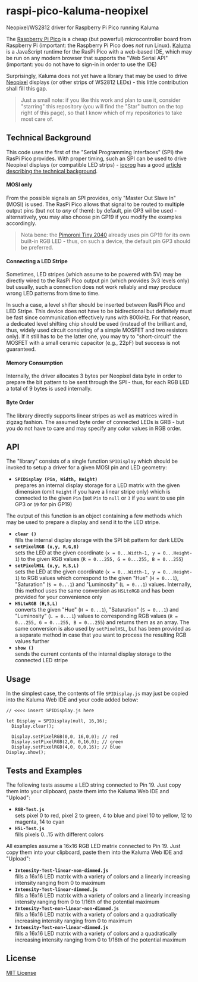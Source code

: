 # raspi-pico-kaluma-neopixel #

Neopixel/WS2812 driver for Raspberry Pi Pico running Kaluma

The [Raspberry Pi Pico](https://www.raspberrypi.com/products/raspberry-pi-pico/) is a cheap (but powerful) microcontroller board from Raspberry Pi (important: the Raspberry Pi Pico does _not_ run Linux). [Kaluma](https://kaluma.io/) is a JavaScript runtime for the RasPi Pico with a web-based IDE, which may be run on any modern browser that supports the "Web Serial API" (important: you do not have to sign-in in order to use the IDE)

Surprisingly, Kaluma does not yet have a library that may be used to drive [Neopixel](https://learn.adafruit.com/adafruit-neopixel-uberguide/the-magic-of-neopixels) displays (or other strips of WS2812 LEDs) - this little contribution shall fill this gap.

> Just a small note: if you like this work and plan to use it, consider "starring" this repository (you will find the "Star" button on the top right of this page), so that I know which of my repositories to take most care of.

## Technical Background ##

This code uses the first of the "Serial Programming Interfaces" (SPI) the RasPi Pico provides. With proper timing, such an SPI can be used to drive Neopixel displays (or compatible LED strips) - [ioprog](https://ioprog.com/) has a good [article describing the technical background](https://ioprog.com/2016/04/09/stm32f042-driving-a-ws2812b-using-spi/).

#### MOSI only ####

From the possible signals an SPI provides, only "Master Out Slave In" (MOSI) is used. The RasPi Pico allows that signal to be routed to multiple output pins (but not to _any_ of them): by default, pin GP3 wil be used - alternatively, you may also choose pin GP19 if you modify the examples accordingly.

> Nota bene: the [Pimoroni Tiny 2040](https://shop.pimoroni.com/products/tiny-2040) already uses pin GP19 for its own built-in RGB LED - thus, on such a device, the default pin GP3 should be preferred.

#### Connecting a LED Stripe ####

Sometimes, LED stripes (which assume to be powered with 5V) may be directly wired to the RasPi Pico output pin (which provides 3v3 levels only) but usually, such a connection does not work reliably and may produce wrong LED patterns from time to time.

In such a case, a level shifter should be inserted between RasPi Pico and LED Stripe. This device does not have to be bidirectional but definitely must be fast since communication effectively runs with 800kHz. For that reason, a dedicated level shifting chip should be used (instead of the brilliant and, thus, widely used circuit consisting of a simple MOSFET and two resistors only). If it still has to be the latter one, you may try to "short-circuit" the MOSFET with a small ceramic capacitor (e.g., 22pF) but success is not guaranteed.

#### Memory Consumption ####

Internally, the driver allocates 3 bytes per Neopixel data byte in order to prepare the bit pattern to be sent through the SPI - thus, for each RGB LED a total of 9 bytes is used internally.

#### Byte Order ####

The library directly supports linear stripes as well as matrices wired in zigzag fashion. The assumed byte order of connected LEDs is GRB - but you do not have to care and may specify any color values in RGB order.

## API ##

The "library" consists of a single function `SPIDisplay` which should be invoked to setup a driver for a given MOSI pin and LED geometry: 

* **`SPIDisplay (Pin, Width, Height)`**<br>prepares an internal display storage for a LED matrix with the given dimension (omit `Height` if you have a linear stripe only) which is connected to the given `Pin` (set `Pin` to `null` or `3` if you want to use pin GP3 or `19` for pin GP19)

The output of this function is an object containing a few methods which may be used to prepare a display and send it to the LED stripe.

* **`clear ()`**<br>fills the internal display storage with the SPI bit pattern for dark LEDs
* **`setPixelRGB (x,y, R,G,B)`**<br>sets the LED at the given coordinate (`x = 0...Width-1, y = 0...Height-1`) to the given RGB values (`R = 0...255, G = 0...255, B = 0...255`)
* **`setPixelHSL (x,y, H,S,L)`**<br>sets the LED at the given coordinate (`x = 0...Width-1, y = 0...Height-1`) to RGB values which correspond to the given "Hue" (`H = 0...1`), "Saturation" (`S = 0...1`) and "Luminosity" (`L = 0...1`) values. Internally, this method uses the same conversion as `HSLtoRGB` and has been provided for your convenience only
* **`HSLtoRGB (H,S,L)`**<br>converts the given "Hue" (`H = 0...1`), "Saturation" (`S = 0...1`) and "Luminosity" (`L = 0...1`) values to corresponding RGB values (`R = 0...255, G = 0...255, B = 0...255`) and returns them as an array. The same conversion is also used by `setPixelHSL`, but has been provided as a separate method in case that you want to process the resulting RGB values further
* **`show ()`**<br>sends the current contents of the internal display storage to the connected LED stripe

## Usage ##

In the simplest case, the contents of file `SPIDisplay.js` may just be copied into the Kaluma Web IDE and your code added below:

```
// <<<< insert SPIDisplay.js here

let Display = SPIDisplay(null, 16,16);
  Display.clear();

  Display.setPixelRGB(0,0, 16,0,0); // red
  Display.setPixelRGB(2,0, 0,16,0); // green
  Display.setPixelRGB(4,0, 0,0,16); // blue
Display.show();
```

## Tests and Examples ##

The following tests assume a LED string connected to Pin 19. Just copy them into your clipboard, paste them into the Kaluma Web IDE and "Upload":

* **`RGB-Test.js`**<br>sets pixel 0 to red, pixel 2 to green, 4 to blue and pixel 10 to yellow, 12 to magenta, 14 to cyan
* **`HSL-Test.js`**<br>fills pixels 0...15 with different colors

All examples assume a 16x16 RGB LED matrix connected to Pin 19. Just copy them into your clipboard, paste them into the Kaluma Web IDE and "Upload":

* **`Intensity-Test-linear-non-dimmed.js`**<br>fills a 16x16 LED matrix with a variety of colors and a linearly increasing intensity ranging from 0 to maximum
* **`Intensity-Test-linear-dimmed.js`**<br>fills a 16x16 LED matrix with a variety of colors and a linearly increasing intensity ranging from 0 to 1/16th of the potential maximum
* **`Intensity-Test-non-linear-non-dimmed.js`**<br>fills a 16x16 LED matrix with a variety of colors and a quadratically increasing intensity ranging from 0 to maximum
* **`Intensity-Test-non-linear-dimmed.js`**<br>fills a 16x16 LED matrix with a variety of colors and a quadratically increasing intensity ranging from 0 to 1/16th of the potential maximum

## License ##

[MIT License](LICENSE.md)
